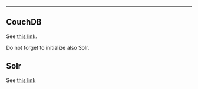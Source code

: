 ---

## CouchDB
See [this link](https://github.com/NemakiWare/NemakiWare/wiki/Dump-or--load-with-CouchDB#interactive-setup).

Do not forget to initialize also Solr.

## Solr
See [this link](https://github.com/NemakiWare/NemakiWare/wiki/Administration-of-search-engine#initialization-and-reindex)